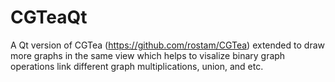 # CGTeaQt
A Qt version of CGTea (https://github.com/rostam/CGTea) extended to draw more graphs in the same view which helps to visalize binary graph operations link different graph multiplications, union, and etc. 
